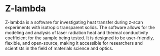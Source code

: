 # Z-lambda
Z-lambda is a software for investigating heat transfer during z-scan experiments with isotropic transparent solids. The software allows for the modeling and analysis of laser radiation heat and thermal conductivity coefficient for the sample being tested. It is designed to be user-friendly, flexible, and open-source, making it accessible for researchers and scientists in the field of materials science and optics.
